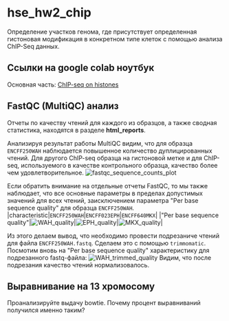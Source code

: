 # hse_hw2_chip
Определение участков генома, где присутствует определенная гистоновая модификация в конкретном типе клеток с помощью анализа ChIP-Seq данных.

## Ссылки на google colab ноутбук
Основная часть: [ChIP-seq on histones]()

## FastQC (MultiQC) анализ 
Отчеты по качеству чтений для каждого из образцов, а также сводная статистика, находятся в разделе **html_reports**.

Анализируя результат работы MultiQC видим, что для образца `ENCFF250WAH` наблюдается повышенное количество дуплицированных чтений. Для другого ChIP-seq образца на гистоновой метке и для ChIP-seq, используемого в качестве контрольного образца, качество более чем удовлетворительное. 
![fastqc_sequence_counts_plot](https://user-images.githubusercontent.com/60792064/157739763-11b7686f-5924-419e-a4b3-8d7ece79d07b.png)

Если обратить внимание на отдельные отчеты FastQC, то мы также наблюдает, что все основные параметры в пределах допустимых значений для всех чтений, заисключением параметра "Per base sequence quality" для образца `ENCFF250WAH`.
|characteristic|`ENCFF250WAH`|`ENCFF023EPH`|`ENCFF640MKX`|
|"Per base sequence quality"|![WAH_quality](https://user-images.githubusercontent.com/60792064/157741052-12aa4d30-6068-44e9-96fe-0f634241ae99.png)|![EPH_quality](https://user-images.githubusercontent.com/60792064/157741096-0342de3c-9962-478f-a2a9-72eca3b4e375.png)|![MKX_quality](https://user-images.githubusercontent.com/60792064/157741141-3f935413-d223-4724-a6c0-2b8c76d5e54b.png)|

Из этого делаем вывод, что необходимо провести подрезаниче чтений для файла `ENCFF250WAH.fastq`. Сделаем это с помощью `trimmomatic`. 
Посмотим вновь на "Per base sequence quality" характеристику для подрезанного fastq-файла: 
![WAH_trimmed_quality](https://user-images.githubusercontent.com/60792064/157741952-3bb6c6e7-98a9-491e-87b3-168f13265c97.png)
Видим, что после подрезания качество чтений нормализовалось.

## Выравнивание на 13 хромосому
Проанализируйте выдачу bowtie. Почему процент выравниваний получился именно таким?
